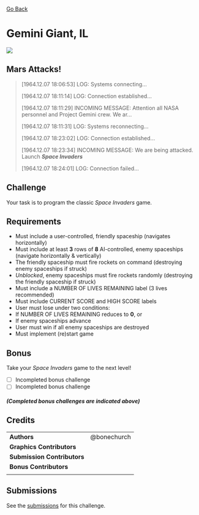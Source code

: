 [Go Back](https://github.com/bonechurch/Route-66#challenges)

# Gemini Giant, IL

![](https://github.com/bonechurch/Route-66/blob/master/images/gemini-giant-IL.png)

## Mars Attacks!
> [1964.12.07 18:06:53] LOG: Systems connecting...
>
> [1964.12.07 18:11:14] LOG: Connection established...
>
> [1964.12.07 18:11:29] INCOMING MESSAGE: Attention all NASA personnel and Project Gemini crew. We ar...
>
> [1964.12.07 18:11:31] LOG: Systems reconnecting...
>
> [1964.12.07 18:23:02] LOG: Connection established...
>
> [1964.12.07 18:23:34] INCOMING MESSAGE: We are being attacked. Launch ***Space Invaders***
>
> [1964.12.07 18:24:01] LOG: Connection failed...

## Challenge

Your task is to program the classic *Space Invaders* game.

## Requirements
* Must include a user-controlled, friendly spaceship (navigates horizontally)
* Must include at least **3** rows of **8** AI-controlled, enemy spaceships (navigate horizontally & vertically)
* The friendly spaceship must fire rockets on command (destroying enemy spaceships if struck)
* *Unblocked*, enemy spaceships must fire rockets randomly (destroying the friendly spaceship if struck)
* Must include a NUMBER OF LIVES REMAINING label (3 lives recommended)
* Must include CURRENT SCORE and HIGH SCORE labels
* User must lose under two conditions:
* If NUMBER OF LIVES REMAINING reduces to **0**, or
* If enemy spaceships advance
* User must win if all enemy spaceships are destroyed
* Must implement (re)start game

## Bonus

Take your *Space Invaders* game to the next level!

- [ ] Incompleted bonus challenge
- [ ] Incompleted bonus challenge

##### *(Completed bonus challenges are indicated above)*

## Credits

|                              |             |
| ---------------------------- | ----------- |
| **Authors**                  | @bonechurch |
| **Graphics Contributors**    |             |
| **Submission Contributors**  |             |
| **Bonus Contributors**       |             |
|                              |             | 

## Submissions

See the [submissions](https://github.com/bonechurch/Route-66/tree/master/submissions/gemini-giant-IL) for this challenge.
